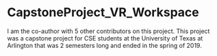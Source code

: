 # CapstoneProject_VR_Workspace
I am the co-author with 5 other contributors on this project. This project was a capstone project for CSE students at the University of Texas at Arlington that was 2 semesters long and ended in the spring of 2019.

